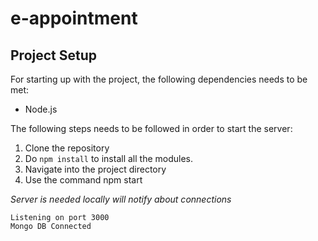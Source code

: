 # e-appointment

## Project Setup

For starting up with the project, the following dependencies needs to be met:

- Node.js

The following steps needs to be followed in order to start the server:

1. Clone the repository
2. Do `npm install` to install all the modules. 
3. Navigate into the project directory
4. Use the command npm start


_Server is needed locally will notify about connections_
```
Listening on port 3000
Mongo DB Connected
```
